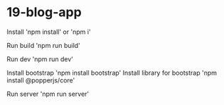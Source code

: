 # 19-blog-app
Install 'npm install' or 'npm i'

Run build 'npm run build'

Run dev 'npm run dev'

Install bootstrap 'npm install bootstrap'
Install library for bootstrap 'npm install @popperjs/core'

Run server 'npm run server'
